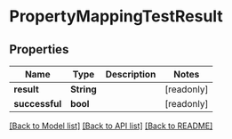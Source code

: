 # PropertyMappingTestResult

## Properties

Name | Type | Description | Notes
------------ | ------------- | ------------- | -------------
**result** | **String** |  | [readonly]
**successful** | **bool** |  | [readonly]

[[Back to Model list]](../README.md#documentation-for-models) [[Back to API list]](../README.md#documentation-for-api-endpoints) [[Back to README]](../README.md)


